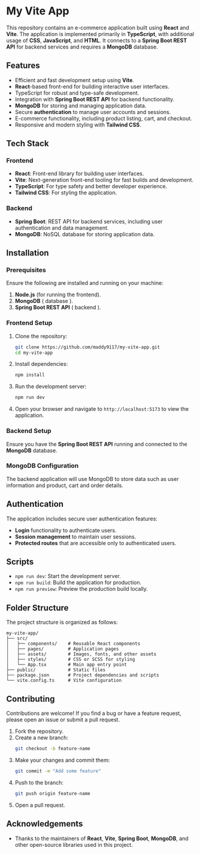 # My Vite App

This repository contains an e-commerce application built using **React** and **Vite**. The application is implemented primarily in **TypeScript**, with additional usage of **CSS**, **JavaScript**, and **HTML**. It connects to a **Spring Boot REST API** for backend services and requires a **MongoDB** database.

## Features

- Efficient and fast development setup using **Vite**.
- **React**-based front-end for building interactive user interfaces.
- TypeScript for robust and type-safe development.
- Integration with **Spring Boot REST API** for backend functionality.
- **MongoDB** for storing and managing application data.
- Secure **authentication** to manage user accounts and sessions.
- E-commerce functionality, including product listing, cart, and checkout.
- Responsive and modern styling with **Tailwind CSS**.

## Tech Stack

### Frontend
- **React**: Front-end library for building user interfaces.
- **Vite**: Next-generation front-end tooling for fast builds and development.
- **TypeScript**: For type safety and better developer experience.
- **Tailwind CSS**: For styling the application.

### Backend
- **Spring Boot**: REST API for backend services, including user authentication and data management.
- **MongoDB**: NoSQL database for storing application data.

## Installation

### Prerequisites
Ensure the following are installed and running on your machine:
1. **Node.js** (for running the frontend).
2. **MongoDB** ( database ).
3. **Spring Boot REST API** ( backend ).

### Frontend Setup

1. Clone the repository:
   ```bash
   git clone https://github.com/maddy9117/my-vite-app.git
   cd my-vite-app
   ```

2. Install dependencies:
   ```bash
   npm install
   ```

3. Run the development server:
   ```bash
   npm run dev
   ```

4. Open your browser and navigate to `http://localhost:5173` to view the application.

### Backend Setup

Ensure you have the **Spring Boot REST API** running and connected to the **MongoDB** database. 

### MongoDB Configuration

The backend application will use MongoDB to store data such as user information and product, cart and order details.

## Authentication

The application includes secure user authentication features:
- **Login** functionality to authenticate users.
- **Session management** to maintain user sessions.
- **Protected routes** that are accessible only to authenticated users.

## Scripts

- `npm run dev`: Start the development server.
- `npm run build`: Build the application for production.
- `npm run preview`: Preview the production build locally.

## Folder Structure

The project structure is organized as follows:

```
my-vite-app/
├── src/
│   ├── components/    # Reusable React components
│   ├── pages/         # Application pages
│   ├── assets/        # Images, fonts, and other assets
│   ├── styles/        # CSS or SCSS for styling
│   └── App.tsx        # Main app entry point
├── public/            # Static files
├── package.json       # Project dependencies and scripts
└── vite.config.ts     # Vite configuration
```

## Contributing

Contributions are welcome! If you find a bug or have a feature request, please open an issue or submit a pull request.

1. Fork the repository.
2. Create a new branch:
   ```bash
   git checkout -b feature-name
   ```
3. Make your changes and commit them:
   ```bash
   git commit -m "Add some feature"
   ```
4. Push to the branch:
   ```bash
   git push origin feature-name
   ```
5. Open a pull request.

## Acknowledgements

- Thanks to the maintainers of **React**, **Vite**, **Spring Boot**, **MongoDB**, and other open-source libraries used in this project.
